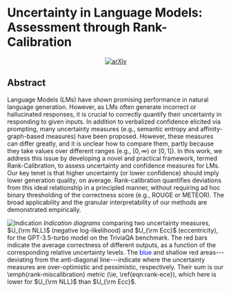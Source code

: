# **Uncertainty in Language Models: Assessment through Rank-Calibration**
<div align="center">

[![arXiv](https://img.shields.io/badge/cs.LG-arXiv%3A2310.03957-b31b1b)](https://arxiv.org/abs/2404.03163)

</div>

## Abstract
Language Models (LMs) have shown promising performance in natural language generation. However, as LMs often generate incorrect or hallucinated responses, it is crucial to correctly quantify their uncertainty in responding to given inputs. In addition to verbalized confidence elicited via prompting, many uncertainty measures (e.g., semantic entropy and affinity-graph-based measures) have been proposed. However, these measures can differ greatly, and it is unclear how to compare them, partly because they take values over different ranges (e.g., $[0,\infty)$ or $[0,1]$). In this work, we address this issue by developing a novel and practical framework, termed Rank-Calibration, to assess uncertainty and confidence measures for LMs. Our key tenet is that higher uncertainty (or lower confidence) should imply lower generation quality, on average. Rank-calibration quantifies deviations from this ideal relationship in a principled manner, without requiring ad hoc binary thresholding of the correctness score (e.g., ROUGE or METEOR). The broad applicability and the granular interpretability of our methods are demonstrated empirically.

<!-- ## LM Uncertainty/Confidence Assessment and Rank-Calibration
![workflow](https://github.com/shuoli90/calibrate_framework/blob/main/figures/assessment_pipeline.png)
Common workflow for assessing the quality of an LM uncertainty/confidence measure. The key ingredients are: a base LM $\mathcal{M}$ (e.g.,  Llama-2-7b-chat), a correctness function $A$ (\eg, the Rouge-L score), a benchmark dataset $\{\bx_i,\{\by_i^{(m)}\}_{m=1}^{M_i}\}_{i=1}^n$ (\eg, TriviaQA), an assessment metric $\mathcal{E}$ (e.g., AUROC), and the uncertainty measure $U$ (\eg, $U_{\rm Deg}$). The workflow proceeds in five stages: \textcolor{generation}{generation}, \textcolor{correctness-justification}{correctness calculation}, \textcolor{correctness-discretization}{correctness discretization}, \textcolor{uncertainty-quantification}{uncertainty quantification}, and  $\textcolor{evaluation}{evaluation}$. Notably, the threshold $\tau$ in \textcolor{correctness-discretization}{correctness discretization} is usually chosen heuristically, which can be problematic, as demonstrated in Sec.~\ref{sec:case-study}. Our proposed Rank-Calibration *removes* this stage by using the correctness values directly. -->

<!-- ## Indication Diagram -->
![Indication](https://github.com/shuoli90/calibrate_framework/blob/main/figures/Indication.png)
*Indication diagrams* comparing two uncertainty measures, $U_{\rm NLL}$ (negative log-likelihood) and $U_{\rm Ecc}$ (eccentricity), for the GPT-3.5-turbo model on the TriviaQA benchmark. The red bars indicate the average correctness of different outputs, as a function of the corresponding relative uncertainty levels. The <span style="color:blue">blue</span> and <span style="color:shallow red">shallow red</span> areas---deviating from the anti-diagonal line---indicate where the uncertainty measures are over-optimistic and pessimistic, respectively. Their sum is our \emph{rank-miscalibration} metric (\ie, \ref{eqn:rank-ece}), which here is lower for $U_{\rm NLL}$ than $U_{\rm Ecc}$.